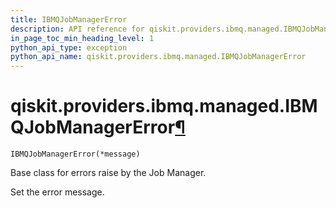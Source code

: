 ```yaml
---
title: IBMQJobManagerError
description: API reference for qiskit.providers.ibmq.managed.IBMQJobManagerError
in_page_toc_min_heading_level: 1
python_api_type: exception
python_api_name: qiskit.providers.ibmq.managed.IBMQJobManagerError
---
```


# qiskit.providers.ibmq.managed.IBMQJobManagerError[¶](#qiskit-providers-ibmq-managed-ibmqjobmanagererror "Permalink to this headline")

<span id="qiskit.providers.ibmq.managed.IBMQJobManagerError" />

`IBMQJobManagerError(*message)`

Base class for errors raise by the Job Manager.

Set the error message.

